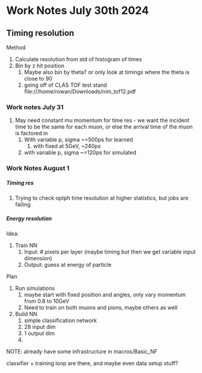 # Work Notes July 30th 2024

## Timing resolution

Method

1. Calculate resolution from std of histogram of times
2. Bin by z hit position
   1. Maybe also bin by theta? or only look at timings where the theta is close to 90
   2. going off of CLAS TOF test stand file:///home/rowan/Downloads/nim_tof12.pdf

### Work notes July 31

1. May need constant mu momentum for time res - we want the incident time to be the same for each muon, or else the arrival time of the muon is factored in 
   1. With variable p, sigma ~=500ps for learned
      1. with fixed at 5GeV, ~240ps
   2. with variable p, sigma ~=120ps for simulated



### Work Notes August 1

##### Timing res

1. Trying to check optph time resolution at higher statistics, but jobs are failing

 ##### Energy resolution

Idea:

1. Train NN
   1. Input: # pixels per layer (maybe timing but then we get variable input dimension)
   2. Output: guess at energy of particle

Plan

1. Run simulations
   1. maybe start with fixed position and angles, only vary momentum from 0.8 to 10GeV
   2. Need to train on both muons and pions, maybe others as well
2. Build NN
   1. simple classification network
   2. 28 input dim
   3. 1 output dim
   4. 

NOTE: already have some infrastructure in macros/Basic_NF

classifier + training loop are there, and maybe even data setup stuff?